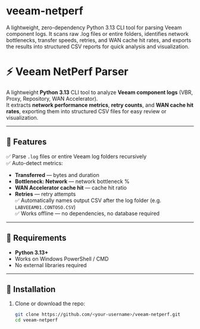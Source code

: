 # veeam-netperf
A lightweight, zero-dependency Python 3.13 CLI tool for parsing Veeam component logs. It scans raw .log files or entire folders, identifies network bottlenecks, transfer speeds, retries, and WAN cache hit rates, and exports the results into structured CSV reports for quick analysis and visualization.
# ⚡ Veeam NetPerf Parser

A lightweight **Python 3.13** CLI tool to analyze **Veeam component logs** (VBR, Proxy, Repository, WAN Accelerator).  
It extracts **network performance metrics**, **retry counts**, and **WAN cache hit rates**, exporting them into structured CSV files for easy review or visualization.

---

## 🚀 Features
✅ Parse `.log` files or entire Veeam log folders recursively  
✅ Auto-detect metrics:
- **Transferred** — bytes and duration
- **Bottleneck: Network** — network bottleneck %
- **WAN Accelerator cache hit** — cache hit ratio
- **Retries** — retry attempts  
✅ Automatically names output CSV after the log folder (e.g. `LABVEEAM01.CONTOSO.CSV`)  
✅ Works offline — no dependencies, no database required  

---

## 🧰 Requirements
- **Python 3.13+**
- Works on Windows PowerShell / CMD
- No external libraries required

---

## 🧩 Installation
1. Clone or download the repo:
   ```bash
   git clone https://github.com/<your-username>/veeam-netperf.git
   cd veeam-netperf
